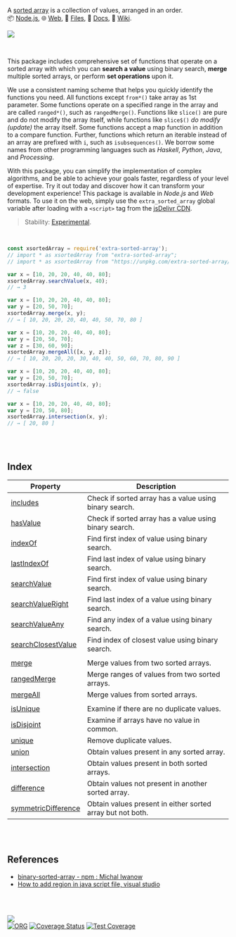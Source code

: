 A [sorted array] is a collection of values, arranged in an order.<br>
📦 [Node.js](https://www.npmjs.com/package/extra-sorted-array),
🌐 [Web](https://www.npmjs.com/package/extra-sorted-array.web),
📜 [Files](https://unpkg.com/extra-sorted-array/),
📰 [Docs](https://nodef.github.io/extra-sorted-array/),
📘 [Wiki](https://github.com/nodef/extra-sorted-array/wiki/).

![](https://i.imgur.com/46wYtxW.png)

<br>


This package includes comprehensive set of functions that operate on a sorted
array with which you can **search a value** using binary search, **merge**
multiple sorted arrays, or perform **set operations** upon it.

We use a consistent naming scheme that helps you quickly identify the functions
you need. All functions except `from*()` take array as 1st parameter. Some
functions operate on a specified range in the array and are called `ranged*()`,
such as `rangedMerge()`. Functions like `slice()` are pure and do not modify the
array itself, while functions like `slice$()` *do modify (update)* the array
itself. Some functions accept a map function in addition to a compare function.
Further, functions which return an iterable instead of an array are prefixed
with `i`, such as `isubsequences()`. We borrow some names from other programming
languages such as *Haskell*, *Python*, *Java*, and *Processing*.

With this package, you can simplify the implementation of complex algorithms,
and be able to achieve your goals faster, regardless of your level of expertise.
Try it out today and discover how it can transform your development experience!
This package is available in *Node.js* and *Web* formats. To use it on the web,
simply use the `extra_sorted_array` global variable after loading with a
`<script>` tag from the [jsDelivr CDN].

> Stability: [Experimental](https://www.youtube.com/watch?v=L1j93RnIxEo).

[sorted array]: https://developer.mozilla.org/en-US/docs/Web/JavaScript/Reference/Global_Objects/Array/sort
[jsDelivr CDN]: https://cdn.jsdelivr.net/npm/extra-sorted-array.web/index.js

<br>

```javascript
const xsortedArray = require('extra-sorted-array');
// import * as xsortedArray from "extra-sorted-array";
// import * as xsortedArray from "https://unpkg.com/extra-sorted-array/index.mjs"; (deno)

var x = [10, 20, 20, 40, 40, 80];
xsortedArray.searchValue(x, 40);
// → 3

var x = [10, 20, 20, 40, 40, 80];
var y = [20, 50, 70];
xsortedArray.merge(x, y);
// → [ 10, 20, 20, 20, 40, 40, 50, 70, 80 ]

var x = [10, 20, 20, 40, 40, 80];
var y = [20, 50, 70];
var z = [30, 60, 90];
xsortedArray.mergeAll([x, y, z]);
// → [ 10, 20, 20, 20, 30, 40, 40, 50, 60, 70, 80, 90 ]

var x = [10, 20, 20, 40, 40, 80];
var y = [20, 50, 70];
xsortedArray.isDisjoint(x, y);
// → false

var x = [10, 20, 20, 40, 40, 80];
var y = [20, 50, 80];
xsortedArray.intersection(x, y);
// → [ 20, 80 ]
```

<br>
<br>


## Index

| Property | Description |
|  ----  |  ----  |
| [includes] | Check if sorted array has a value using binary search. |
| [hasValue] | Check if sorted array has a value using binary search. |
| [indexOf] | Find first index of value using binary search. |
| [lastIndexOf] | Find last index of value using binary search. |
| [searchValue] | Find first index of value using binary search. |
| [searchValueRight] | Find last index of a value using binary search. |
| [searchValueAny] | Find any index of a value using binary search. |
| [searchClosestValue] | Find index of closest value using binary search. |
|  |  |
| [merge] | Merge values from two sorted arrays. |
| [rangedMerge] | Merge ranges of values from two sorted arrays. |
| [mergeAll] | Merge values from sorted arrays. |
|  |  |
| [isUnique] | Examine if there are no duplicate values. |
| [isDisjoint] | Examine if arrays have no value in common. |
| [unique] | Remove duplicate values. |
| [union] | Obtain values present in any sorted array. |
| [intersection] | Obtain values present in both sorted arrays. |
| [difference] | Obtain values not present in another sorted array. |
| [symmetricDifference] | Obtain values present in either sorted array but not both. |


<br>
<br>


## References

- [binary-sorted-array - npm : Michal Iwanow](https://www.npmjs.com/package/binary-sorted-array)
- [How to add region in java script file, visual studio](https://stackoverflow.com/a/51550649/1413259)

<br>
<br>


[![](https://img.youtube.com/vi/VYOOiIJeBOA/maxresdefault.jpg)](https://www.youtube.com/watch?v=VYOOiIJeBOA)<br>
[![ORG](https://img.shields.io/badge/org-nodef-green?logo=Org)](https://nodef.github.io)
[![Coverage Status](https://coveralls.io/repos/github/nodef/extra-sorted-array/badge.svg?branch=master)](https://coveralls.io/github/nodef/extra-sorted-array?branch=master)
[![Test Coverage](https://api.codeclimate.com/v1/badges/31b3e3f490532d3bd3d3/test_coverage)](https://codeclimate.com/github/nodef/extra-sorted-array/test_coverage)
<!-- [![DOI](https://zenodo.org/badge/133759104.svg)](https://zenodo.org/badge/latestdoi/133759104) -->


[includes]: https://github.com/nodef/extra-sorted-array/wiki/includes
[hasValue]: https://github.com/nodef/extra-sorted-array/wiki/hasValue
[indexOf]: https://github.com/nodef/extra-sorted-array/wiki/indexOf
[lastIndexOf]: https://github.com/nodef/extra-sorted-array/wiki/lastIndexOf
[searchValue]: https://github.com/nodef/extra-sorted-array/wiki/searchValue
[searchValueRight]: https://github.com/nodef/extra-sorted-array/wiki/searchValueRight
[searchValueAny]: https://github.com/nodef/extra-sorted-array/wiki/searchValueAny
[searchClosestValue]: https://github.com/nodef/extra-sorted-array/wiki/searchClosestValue
[merge]: https://github.com/nodef/extra-sorted-array/wiki/merge
[rangedMerge]: https://github.com/nodef/extra-sorted-array/wiki/rangedMerge
[mergeAll]: https://github.com/nodef/extra-sorted-array/wiki/mergeAll
[isUnique]: https://github.com/nodef/extra-sorted-array/wiki/isUnique
[isDisjoint]: https://github.com/nodef/extra-sorted-array/wiki/isDisjoint
[unique]: https://github.com/nodef/extra-sorted-array/wiki/unique
[union]: https://github.com/nodef/extra-sorted-array/wiki/union
[intersection]: https://github.com/nodef/extra-sorted-array/wiki/intersection
[difference]: https://github.com/nodef/extra-sorted-array/wiki/difference
[symmetricDifference]: https://github.com/nodef/extra-sorted-array/wiki/symmetricDifference
